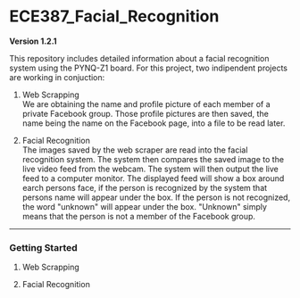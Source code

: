 # ECE387_Facial_Recognition

**Version 1.2.1**

This repository includes detailed information about a facial recognition system using the PYNQ-Z1 board. For this project, two indipendent projects are working in conjuction:

1. Web Scrapping    
We are obtaining the name and profile picture of each member of a private Facebook group. Those profile pictures are then saved, the name being the name on the Facebook page, into a file to be read later. 

2. Facial Recognition    
The images saved by the web scraper are read into the facial recognition system. The system then compares the saved image to the live video feed from the webcam. The system will then output the live feed to a computer monitor. The displayed feed will show a box around earch persons face, if the person is recognized by the system that persons name will appear under the box. If the person is not recognized, the word "unknown" will appear under the box. "Unknown" simply means that the person is not a member of the Facebook group.

---

### Getting Started

1. Web Scrapping 

2. Facial Recognition 
